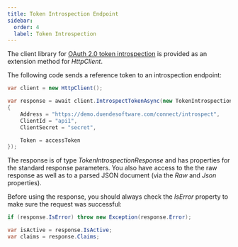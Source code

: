```yaml
---
title: Token Introspection Endpoint
sidebar:
  order: 4
  label: Token Introspection
---
```


The client library for [OAuth 2.0 token
introspection](https://tools.ietf.org/html/rfc7662) is provided as an
extension method for *HttpClient*.

The following code sends a reference token to an introspection endpoint:

```csharp
var client = new HttpClient();

var response = await client.IntrospectTokenAsync(new TokenIntrospectionRequest
{
    Address = "https://demo.duendesoftware.com/connect/introspect",
    ClientId = "api1",
    ClientSecret = "secret",

    Token = accessToken
});
```

The response is of type *TokenIntrospectionResponse* and has properties
for the standard response parameters. You also have access to the the
raw response as well as to a parsed JSON document (via the *Raw* and
*Json* properties).

Before using the response, you should always check the *IsError*
property to make sure the request was successful:

```csharp
if (response.IsError) throw new Exception(response.Error);

var isActive = response.IsActive;
var claims = response.Claims;
```
